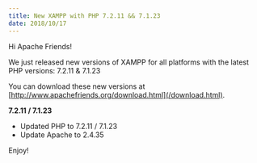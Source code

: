 ```yaml
---
title: New XAMPP with PHP 7.2.11 && 7.1.23
date: 2018/10/17
---
```


Hi Apache Friends!

We just released new versions of XAMPP for all platforms with the latest PHP versions: 7.2.11 & 7.1.23

You can download these new versions at [http://www.apachefriends.org/download.html](/download.html).

**7.2.11 / 7.1.23**

- Updated PHP to 7.2.11 / 7.1.23
- Update Apache to 2.4.35

Enjoy!
